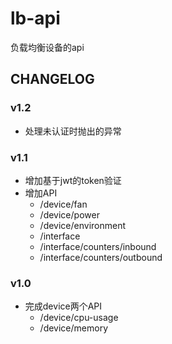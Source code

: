 # lb-api
负载均衡设备的api


## CHANGELOG

### v1.2

- 处理未认证时抛出的异常

### v1.1
- 增加基于jwt的token验证
- 增加API
  - /device/fan
  - /device/power
  - /device/environment
  - /interface
  - /interface/counters/inbound
  - /interface/counters/outbound

### v1.0
- 完成device两个API
  - /device/cpu-usage
  - /device/memory
